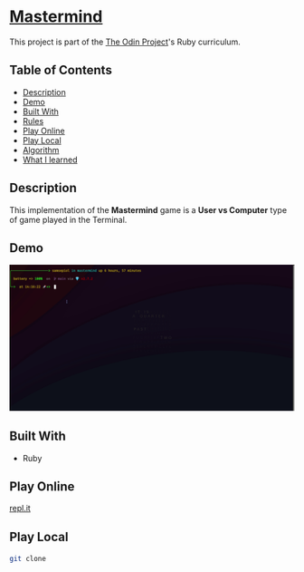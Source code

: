 
# [Mastermind](https://en.wikipedia.org/wiki/Mastermind_(board_game))
This project is part of the [The Odin Project](https://www.theodinproject.com/paths/full-stack-ruby-on-rails/courses/ruby-programming/lessons/mastermind)'s Ruby curriculum.

## Table of Contents
* [Description](#description)
* [Demo](#demo)
* [Built With](#built-with)
* [Rules](#rules)
* [Play Online](#play-online)
* [Play Local](#play-local)
* [Algorithm](#algorithm)
* [What I learned](#what-i-learned)

## Description
This implementation of the **Mastermind** game is a **User vs Computer** type of game played in the Terminal.
</br>
## Demo
![Example](./assets/example.gif)
</br>
## Built With
* Ruby
## Play Online
[repl.it](https://replit.com/@TheGeek2/mastermind)
## Play Local
```sh
git clone
